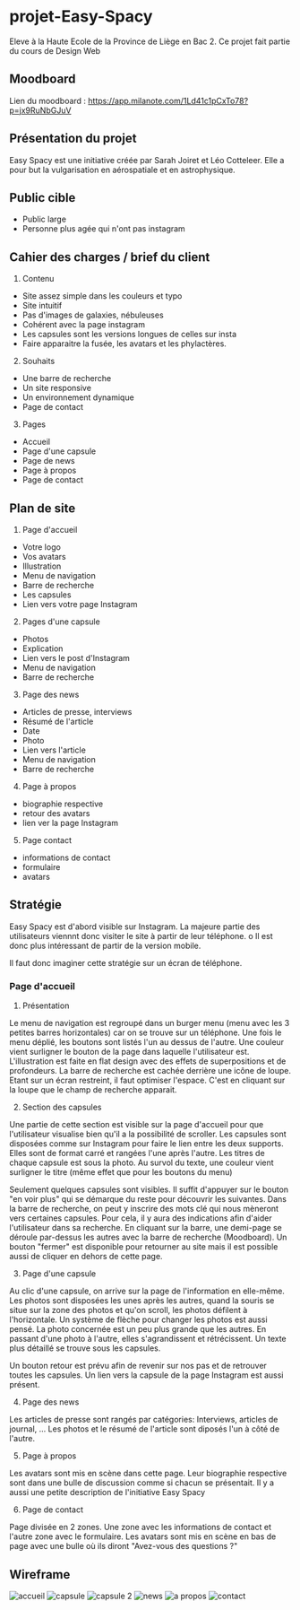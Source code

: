 # projet-Easy-Spacy
Eleve à la Haute Ecole de la Province de Liège en Bac 2. Ce projet fait partie du cours de Design Web

## Moodboard
Lien du moodboard : https://app.milanote.com/1Ld41c1pCxTo78?p=jx9RuNbGJuV


## Présentation du projet 
Easy Spacy est une initiative créée par Sarah Joiret et Léo Cotteleer.
Elle a pour but la vulgarisation en aérospatiale et en astrophysique.

## Public cible
* Public large
* Personne plus agée qui n'ont pas instagram

## Cahier des charges / brief du client

1. Contenu 

* Site assez simple dans les couleurs et typo
* Site intuitif
* Pas d'images de galaxies, nébuleuses
* Cohérent avec la page instagram
* Les capsules sont les versions longues de celles sur insta
* Faire apparaitre la fusée, les avatars et les phylactères.
   
2. Souhaits 

* Une barre de recherche
* Un site responsive
* Un environnement dynamique
* Page de contact 

3. Pages 

* Accueil
* Page d'une capsule
* Page de news
* Page à propos
* Page de contact 
   

## Plan de site 
1. Page d'accueil

* Votre logo
* Vos avatars
* Illustration
* Menu de navigation
* Barre de recherche
* Les capsules
* Lien vers votre page Instagram
        
2. Pages d'une capsule 

* Photos
* Explication
* Lien vers le post d'Instagram
* Menu de navigation
* Barre de recherche
    
3. Page des news    
 
* Articles de presse, interviews
* Résumé de l'article 
* Date 
* Photo 
* Lien vers l'article
* Menu de navigation
* Barre de recherche 
        
4. Page à propos

* biographie respective
* retour des avatars
* lien ver la page Instagram
        
5. Page contact

* informations de contact 
* formulaire
* avatars
        
## Stratégie 
Easy Spacy est d'abord visible sur Instagram. La majeure partie des utilisateurs viennnt donc visiter le site à partir de leur téléphone. o
Il est donc plus intéressant de partir de la version mobile.

Il faut donc imaginer cette stratégie sur un écran de téléphone.


### Page d'accueil 
   1. Présentation

Le menu de navigation est regroupé dans un burger menu (menu avec les 3 petites barres horizontales) car on se trouve sur un téléphone. 
Une fois le menu déplié, les boutons sont listés l'un au dessus de l'autre. Une couleur vient surligner le bouton de la page dans laquelle l'utilisateur est.
L'illustration est faite en flat design avec des effets de superpositions et de profondeurs.
La barre de recherche est cachée derrière une icône de loupe. Etant sur un écran restreint, il faut optimiser l'espace. C'est en cliquant sur la loupe que le champ de recherche apparait.

   2. Section des capsules

Une partie de cette section est visible sur la page d'accueil pour que l'utilisateur visualise bien qu'il a la possibilité de scroller.
Les capsules sont disposées comme sur Instagram pour faire le lien entre les deux supports. Elles sont de format carré et rangées l'une après l'autre.
Les titres de chaque capsule est sous la photo. Au survol du texte, une couleur vient surligner le titre (même effet que pour les boutons du menu)

Seulement quelques capsules sont visibles. Il suffit d'appuyer sur le bouton "en voir plus" qui se démarque du reste pour découvrir les suivantes.
Dans la barre de recherche, on peut y inscrire des mots clé qui nous mèneront vers certaines capsules. Pour cela, il y aura des indications afin d'aider l'utilisateur dans sa recherche. 
En cliquant sur la barre, une demi-page se déroule par-dessus les autres avec la barre de recherche (Moodboard). Un bouton "fermer" est disponible pour retourner au site mais il est possible aussi de cliquer en dehors de cette page. 

   3. Page d'une capsule

Au clic d'une capsule, on arrive sur la page de l'information en elle-même. 
Les photos sont disposées les unes après les autres, quand la souris se situe sur la zone des photos et qu'on scroll, les photos défilent à l'horizontale.
Un système de flèche pour changer les photos est aussi pensé.
La photo concernée est un peu plus grande que les autres. En passant d'une photo à l'autre, elles s'agrandissent et rétrécissent.
Un texte plus détaillé se trouve sous les capsules.

Un bouton retour est prévu afin de revenir sur nos pas et de retrouver toutes les capsules. 
Un lien vers la capsule de la page Instagram est aussi présent. 

   4. Page des news

Les articles de presse sont rangés par catégories: Interviews, articles de journal, ...
Les photos et le résumé de l'article sont diposés l'un à côté de l'autre.   

   5. Page à propos

Les avatars sont mis en scène dans cette page. Leur biographie respective sont dans une bulle de discussion comme si chacun se présentait.
Il y a aussi une petite description de l'initiative Easy Spacy 

   6. Page de contact
   
Page divisée en 2 zones. Une zone avec les informations de contact et l'autre zone avec le formulaire.
Les avatars sont mis en scène en bas de page avec une bulle où ils diront "Avez-vous des questions ?" 

## Wireframe 
![accueil](https://user-images.githubusercontent.com/73905589/112599489-4b5dee00-8e10-11eb-9d2c-bf6866497254.png)
![capsule](https://user-images.githubusercontent.com/73905589/112599504-5153cf00-8e10-11eb-94ae-5bb3a4943701.png)
![capsule 2](https://user-images.githubusercontent.com/73905589/112599542-5e70be00-8e10-11eb-9b76-3b617472e6be.png)
![news](https://user-images.githubusercontent.com/73905589/112599526-5749b000-8e10-11eb-8e39-ea00b32c0862.png)
![a propos](https://user-images.githubusercontent.com/73905589/112599563-692b5300-8e10-11eb-923c-c8a9987cd529.png)
![contact](https://user-images.githubusercontent.com/73905589/112599569-6d577080-8e10-11eb-8cbe-94e5ef6eac1a.png)


